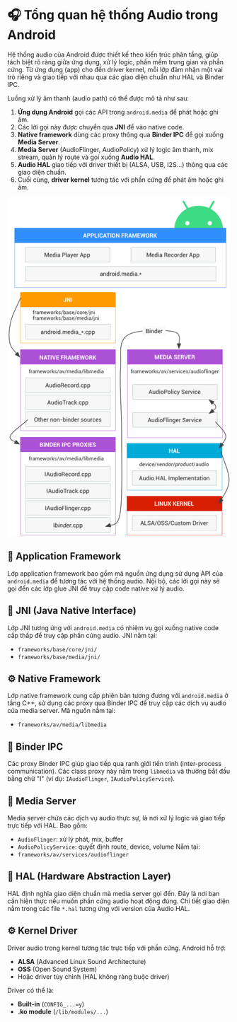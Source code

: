 # 🎧 Tổng quan hệ thống Audio trong Android

Hệ thống audio của Android được thiết kế theo kiến trúc phân tầng, giúp tách biệt rõ ràng giữa ứng dụng, xử lý logic, phần mềm trung gian và phần cứng. Từ ứng dụng (app) cho đến driver kernel, mỗi lớp đảm nhận một vai trò riêng và giao tiếp với nhau qua các giao diện chuẩn như HAL và Binder IPC.

Luồng xử lý âm thanh (audio path) có thể được mô tả như sau:

1. **Ứng dụng Android** gọi các API trong `android.media` để phát hoặc ghi âm.
2. Các lời gọi này được chuyển qua **JNI** để vào native code.
3. **Native framework** dùng các proxy thông qua **Binder IPC** để gọi xuống **Media Server**.
4. **Media Server** (AudioFlinger, AudioPolicy) xử lý logic âm thanh, mix stream, quản lý route và gọi xuống **Audio HAL**.
5. **Audio HAL** giao tiếp với driver thiết bị (ALSA, USB, I2S...) thông qua các giao diện chuẩn.
6. Cuối cùng, **driver kernel** tương tác với phần cứng để phát âm hoặc ghi âm.

![alt text](audio_architecture.png)

## 📱 Application Framework

Lớp application framework bao gồm mã nguồn ứng dụng sử dụng API của `android.media` để tương tác với hệ thống audio. Nội bộ, các lời gọi này sẽ gọi đến các lớp glue JNI để truy cập code native xử lý audio.

## 🔸 JNI (Java Native Interface)

Lớp JNI tương ứng với `android.media` có nhiệm vụ gọi xuống native code cấp thấp để truy cập phần cứng audio. JNI nằm tại:

- `frameworks/base/core/jni/`
- `frameworks/base/media/jni/`

## ⚙️ Native Framework

Lớp native framework cung cấp phiên bản tương đương với `android.media` ở tầng C++, sử dụng các proxy qua Binder IPC để truy cập các dịch vụ audio của media server. Mã nguồn nằm tại:

- `frameworks/av/media/libmedia`

## 🔗 Binder IPC

Các proxy Binder IPC giúp giao tiếp qua ranh giới tiến trình (inter-process communication). Các class proxy này nằm trong `libmedia` và thường bắt đầu bằng chữ "I" (ví dụ: `IAudioFlinger`, `IAudioPolicyService`).

## 🧠 Media Server

Media server chứa các dịch vụ audio thực sự, là nơi xử lý logic và giao tiếp trực tiếp với HAL. Bao gồm:

- `AudioFlinger`: xử lý phát, mix, buffer
- `AudioPolicyService`: quyết định route, device, volume
Nằm tại:
- `frameworks/av/services/audioflinger`

## 🧩 HAL (Hardware Abstraction Layer)

HAL định nghĩa giao diện chuẩn mà media server gọi đến. Đây là nơi bạn cần hiện thực nếu muốn phần cứng audio hoạt động đúng. Chi tiết giao diện nằm trong các file `*.hal` tương ứng với version của Audio HAL.

## ⚙️ Kernel Driver

Driver audio trong kernel tương tác trực tiếp với phần cứng. Android hỗ trợ:

- **ALSA** (Advanced Linux Sound Architecture)
- **OSS** (Open Sound System)
- Hoặc driver tùy chỉnh (HAL không ràng buộc driver)

Driver có thể là:

- **Built-in** (`CONFIG_...=y`)
- **.ko module** (`/lib/modules/...`)
